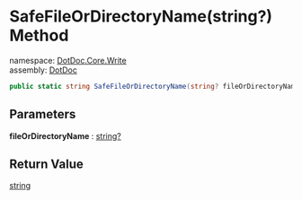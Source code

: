 ﻿# SafeFileOrDirectoryName\(string?\) Method

namespace: [DotDoc\.Core\.Write](../../DotDoc.Core.Write.md)<br />
assembly: [DotDoc](../../../DotDoc.md)



```csharp
public static string SafeFileOrDirectoryName(string? fileOrDirectoryName);
```

## Parameters

__fileOrDirectoryName__ : [string?](https://docs.microsoft.com/ja-jp/dotnet/api/System.String)



## Return Value

[string](https://docs.microsoft.com/ja-jp/dotnet/api/System.String)



